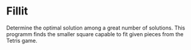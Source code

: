 # Fillit
Determine the optimal solution among a great number of solutions.
This programm finds the smaller square capable to fit given pieces from the Tetris game.
